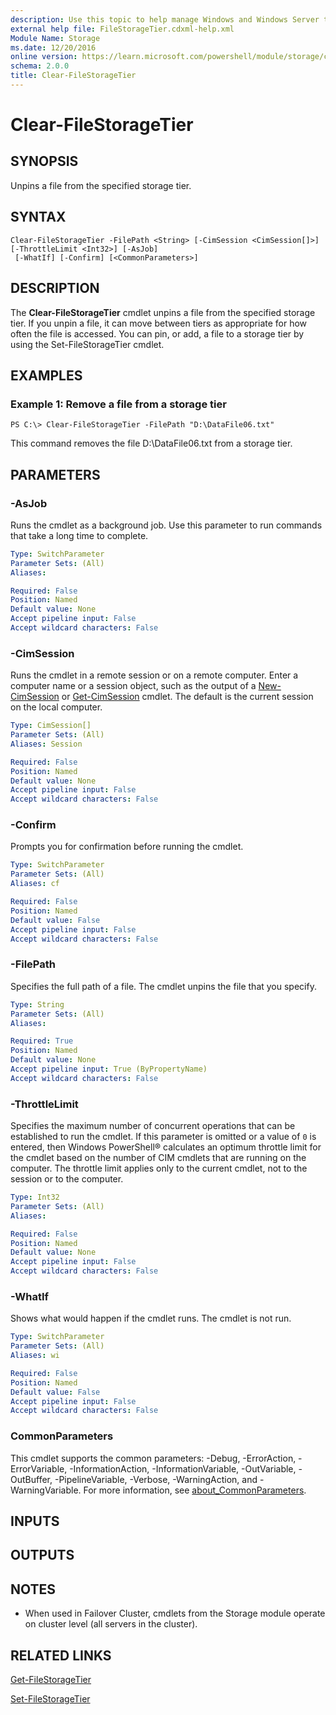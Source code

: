 ```yaml
---
description: Use this topic to help manage Windows and Windows Server technologies with Windows PowerShell.
external help file: FileStorageTier.cdxml-help.xml
Module Name: Storage
ms.date: 12/20/2016
online version: https://learn.microsoft.com/powershell/module/storage/clear-filestoragetier?view=windowsserver2016-ps&wt.mc_id=ps-gethelp
schema: 2.0.0
title: Clear-FileStorageTier
---
```


# Clear-FileStorageTier

## SYNOPSIS
Unpins a file from the specified storage tier.

## SYNTAX

```
Clear-FileStorageTier -FilePath <String> [-CimSession <CimSession[]>] [-ThrottleLimit <Int32>] [-AsJob]
 [-WhatIf] [-Confirm] [<CommonParameters>]
```

## DESCRIPTION
The **Clear-FileStorageTier** cmdlet unpins a file from the specified storage tier.
If you unpin a file, it can move between tiers as appropriate for how often the file is accessed.
You can pin, or add, a file to a storage tier by using the Set-FileStorageTier cmdlet.

## EXAMPLES

### Example 1: Remove a file from a storage tier
```
PS C:\> Clear-FileStorageTier -FilePath "D:\DataFile06.txt"
```

This command removes the file D:\DataFile06.txt from a storage tier.

## PARAMETERS

### -AsJob
Runs the cmdlet as a background job. Use this parameter to run commands that take a long time to complete.

```yaml
Type: SwitchParameter
Parameter Sets: (All)
Aliases:

Required: False
Position: Named
Default value: None
Accept pipeline input: False
Accept wildcard characters: False
```

### -CimSession
Runs the cmdlet in a remote session or on a remote computer.
Enter a computer name or a session object, such as the output of a [New-CimSession](https://go.microsoft.com/fwlink/p/?LinkId=227967) or [Get-CimSession](https://go.microsoft.com/fwlink/p/?LinkId=227966) cmdlet.
The default is the current session on the local computer.

```yaml
Type: CimSession[]
Parameter Sets: (All)
Aliases: Session

Required: False
Position: Named
Default value: None
Accept pipeline input: False
Accept wildcard characters: False
```

### -Confirm
Prompts you for confirmation before running the cmdlet.

```yaml
Type: SwitchParameter
Parameter Sets: (All)
Aliases: cf

Required: False
Position: Named
Default value: False
Accept pipeline input: False
Accept wildcard characters: False
```

### -FilePath
Specifies the full path of a file.
The cmdlet unpins the file that you specify.

```yaml
Type: String
Parameter Sets: (All)
Aliases:

Required: True
Position: Named
Default value: None
Accept pipeline input: True (ByPropertyName)
Accept wildcard characters: False
```

### -ThrottleLimit
Specifies the maximum number of concurrent operations that can be established to run the cmdlet.
If this parameter is omitted or a value of `0` is entered, then Windows PowerShell® calculates an optimum throttle limit for the cmdlet based on the number of CIM cmdlets that are running on the computer.
The throttle limit applies only to the current cmdlet, not to the session or to the computer.

```yaml
Type: Int32
Parameter Sets: (All)
Aliases:

Required: False
Position: Named
Default value: None
Accept pipeline input: False
Accept wildcard characters: False
```

### -WhatIf
Shows what would happen if the cmdlet runs.
The cmdlet is not run.

```yaml
Type: SwitchParameter
Parameter Sets: (All)
Aliases: wi

Required: False
Position: Named
Default value: False
Accept pipeline input: False
Accept wildcard characters: False
```

### CommonParameters
This cmdlet supports the common parameters: -Debug, -ErrorAction, -ErrorVariable, -InformationAction, -InformationVariable, -OutVariable, -OutBuffer, -PipelineVariable, -Verbose, -WarningAction, and -WarningVariable. For more information, see [about_CommonParameters](https://go.microsoft.com/fwlink/?LinkID=113216).

## INPUTS

## OUTPUTS

## NOTES

* When used in Failover Cluster, cmdlets from the Storage module operate on cluster level (all servers in the cluster).

## RELATED LINKS

[Get-FileStorageTier](./Get-FileStorageTier.md)

[Set-FileStorageTier](./Set-FileStorageTier.md)

